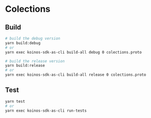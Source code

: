 # Colections

## Build
```sh
# build the debug version
yarn build:debug
# or
yarn exec koinos-sdk-as-cli build-all debug 0 colections.proto 

# build the release version
yarn build:release
# or
yarn exec koinos-sdk-as-cli build-all release 0 colections.proto 
```

## Test
```sh
yarn test
# or
yarn exec koinos-sdk-as-cli run-tests
```